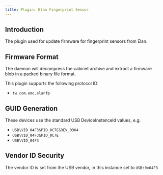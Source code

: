 ```yaml
---
title: Plugin: Elan Fingerprint Sensor
---
```


## Introduction

The plugin used for update firmware for fingerprint sensors from Elan.

## Firmware Format

The daemon will decompress the cabinet archive and extract a firmware blob in
a packed binary file format.

This plugin supports the following protocol ID:

* `tw.com.emc.elanfp`

## GUID Generation

These devices use the standard USB DeviceInstanceId values, e.g.

* `USB\VID_04F3&PID_0C7E&REV_0304`
* `USB\VID_04F3&PID_0C7E`
* `USB\VID_04F3`

## Vendor ID Security

The vendor ID is set from the USB vendor, in this instance set to `USB:0x04F3`
